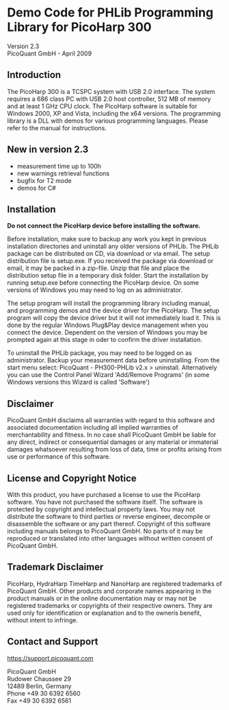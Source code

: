 # Demo Code for PHLib Programming Library for PicoHarp 300 
Version 2.3  
PicoQuant GmbH - April 2009  



## Introduction

The PicoHarp 300 is a TCSPC system with USB 2.0 interface. 
The system requires a 686 class PC with USB 2.0 host controller,
512 MB of memory and at least 1 GHz CPU clock. The PicoHarp software 
is suitable for Windows 2000, XP and Vista, including the x64 versions. 
The programming library is a DLL with demos for various programming 
languages. Please refer to the manual for instructions.


## New in version 2.3

- measurement time up to 100h
- new warnings retrieval functions
- bugfix for T2 mode
- demos for C# 


## Installation 

**Do not connect the PicoHarp device before installing the software.**

Before installation, make sure to backup any work you kept in previous
installation directories and uninstall any older versions of PHLib.
The PHLib package can be distributed on CD, via download or via email.
The setup distribution file is setup.exe.
If you received the package via download or email, it may be packed in a 
zip-file. Unzip that file and place the distribution setup file in a 
temporary disk folder. Start the installation by running setup.exe before
connecting the PicoHarp device.
On some versions of Windows you may need to log on as administrator.

The setup program will install the programming library including manual, 
and programming demos and the device driver for the PicoHarp. 
The setup program will copy the device driver but it will not immediately 
load it.  This is done by the regular Windows Plug&Play device management 
when you connect the device. Dependent on the version of Windows you may be 
prompted again at this stage in oder to confirm the driver installation. 


To uninstall the PHLib package, you may need to be logged on as administrator. 
Backup your measurement data before uninstalling.
From the start menu select:  PicoQuant - PH300-PHLib v2.x  >  uninstall.
Alternatively you can use the Control Panel Wizard 'Add/Remove Programs'
(in some Windows versions this Wizard is called 'Software')


## Disclaimer

PicoQuant GmbH disclaims all warranties with regard to this software 
and associated documentation including all implied warranties of 
merchantability and fitness. In no case shall PicoQuant GmbH be 
liable for any direct, indirect or consequential damages or any material 
or immaterial damages whatsoever resulting from loss of data, time 
or profits arising from use or performance of this software.


## License and Copyright Notice

With this product, you have purchased a license to use the PicoHarp
software. You have not purchased the software itself. 
The software is protected by copyright and intellectual property laws. 
You may not distribute the software to third parties or reverse engineer, 
decompile or disassemble the software or any part thereof.  Copyright 
of this software including manuals belongs to PicoQuant GmbH. No parts 
of it may be reproduced or translated into other languages without written 
consent of PicoQuant GmbH.


## Trademark Disclaimer

PicoHarp, HydraHarp TimeHarp and NanoHarp are registered trademarks of 
PicoQuant GmbH. Other products and corporate names appearing in the product 
manuals or in the online documentation may or may not be registered trademarks 
or copyrights of their respective owners. They are used only for identification 
or explanation and to the ownerís benefit, without intent to infringe.


## Contact and Support

https://support.picoquant.com

PicoQuant GmbH  
Rudower Chaussee 29  
12489 Berlin, Germany  
Phone +49 30 6392 6560  
Fax   +49 30 6392 6561


